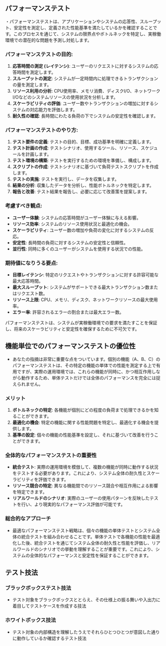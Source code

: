 ## パフォーマンステスト
・パフォーマンステストは、アプリケーションやシステムの応答性、スループット、安定性を測定し、定義された性能基準を満たしているかを確認することです。このプロセスを通じて、システムの限界点やボトルネックを特定し、実稼働環境での潜在的な問題を予測し対処します。

### パフォーマンステストの目的:

1. **応答時間の測定 (レイテンシ)**: ユーザーのリクエストに対するシステムの応答時間を測定します。
2. **スループットの測定**: システムが一定時間内に処理できるトランザクションの量を測定します。
3. **リソース利用の分析**: CPU使用率、メモリ消費、ディスクI/O、ネットワークI/Oなどのシステムリソースの使用状況を分析します。
4. **スケーラビリティの評価**: ユーザー数やトランザクションの増加に対するシステムの対応能力を評価します。
5. **耐久性の確認**: 長時間にわたる負荷の下でシステムの安定性を確認します。

### パフォーマンステストのやり方:

1. **テスト要件の定義**: テストの目的、目標、成功基準を明確に定義します。
2. **テスト計画の作成**: テストシナリオ、使用するツール、リソース、スケジュールを計画します。
3. **テスト環境の構築**: テストを実行するための環境を準備し、構成します。
4. **スクリプトの作成**: テストシナリオに基づいて負荷テストスクリプトを作成します。
5. **テストの実施**: テストを実行し、データを収集します。
6. **結果の分析**: 収集したデータを分析し、性能ボトルネックを特定します。
7. **報告と改善**: テスト結果を報告し、必要に応じて改善策を提案します。

### 考慮すべき観点:

- **ユーザー体験**: システムの応答時間がユーザー体験に与える影響。
- **リソース効率**: システムのリソース使用状況と最適化の機会。
- **スケーラビリティ**: ユーザー数の増加や負荷の変化に対するシステムの反応。
- **安定性**: 長時間の負荷に対するシステムの安定性と信頼性。
- **並行性**: 同時に多くのユーザーがシステムを使用する状況での性能。

### 期待値になりうる要点:

- **目標レイテンシ**: 特定のリクエストやトランザクションに対する許容可能な最大応答時間。
- **最大スループット**: システムがサポートできる最大トランザクション数またはリクエスト数。
- **リソース上限**: CPU、メモリ、ディスク、ネットワークリソースの最大使用率。
- **エラー率**: 許容されるエラーの割合または最大エラー数。

パフォーマンステストは、システムが実稼働環境での要求を満たすことを保証し、将来のスケーラビリティと安定性を確保するために不可欠です。


## 機能単位でのパフォーマンステストの優位性
- あなたの指摘は非常に重要な点をついています。個別の機能（A、B、C）のパフォーマンステストは、その特定の機能の単体での性能を測定する上で有用ですが、実際の運用環境では、これらの機能が同時に、かつ相互作用しながら動作するため、単体テストだけでは全体のパフォーマンスを完全には捉えられません。

### メリット
1. **ボトルネックの特定**: 各機能が個別にどの程度の負荷まで処理できるかを知ることができます。
2. **最適化の機会**: 特定の機能に関する性能問題を特定し、最適化する機会を提供します。
3. **基準の設定**: 個々の機能の性能基準を設定し、それに基づいて改善を行うことができます。

### 全体的なパフォーマンステストの重要性
- **統合テスト**: 実際の運用環境を模倣して、複数の機能が同時に動作する状況をテストする必要があります。これにより、システム全体の耐久性とスケーラビリティを評価できます。
- **リソース競合の特定**: 異なる機能間でのリソース競合や相互作用による影響を特定できます。
- **リアルワールドのシナリオ**: 実際のユーザーの使用パターンを反映したテストを行い、より現実的なパフォーマンス評価が可能です。

### 総合的なアプローチ
- 最適なパフォーマンステスト戦略は、個々の機能の単体テストとシステム全体の統合テストを組み合わせることです。単体テストで各機能の性能を最適化した後、統合テストを通じてシステム全体の耐久性と性能を評価し、リアルワールドのシナリオでの挙動を理解することが重要です。これにより、システムの全体的なパフォーマンスと安定性を保証することができます。


## テスト技法
### ブラックボックステスト技法
- テスト対象をブラックボックスととらえ、その仕様上の振る舞いや入出力に着目してテストケースを作成する技法
### ホワイトボックス技法
- テスト対象の内部構造を理解したうえでそれらひとつひとつが意図した通りに動作しているか確認するテスト技法
